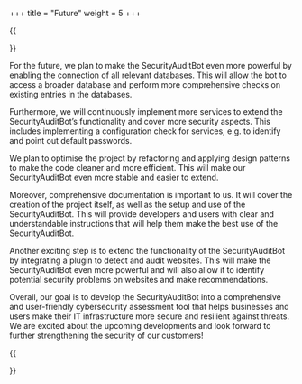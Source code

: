 +++
title = "Future"
weight = 5
+++



{{<section title="Future">}}

For the future, we plan to make the SecurityAuditBot even more powerful by enabling the connection of all relevant databases.
This will allow the bot to access a broader database and perform more comprehensive checks on existing entries in the databases.

Furthermore, we will continuously implement more services to extend the SecurityAuditBot’s functionality and cover more security aspects.
This includes implementing a configuration check for services, e.g. to identify and point out default passwords. 

We plan to optimise the project by refactoring and applying design patterns to make the code cleaner and more efficient.
This will make our SecurityAuditBot even more stable and easier to extend. 

Moreover, comprehensive documentation is important to us.
It will cover the creation of the project itself, as well as the setup and use of the SecurityAuditBot.
This will provide developers and users with clear and understandable instructions that will help them make the best use of the SecurityAuditBot.

Another exciting step is to extend the functionality of the SecurityAuditBot by integrating a plugin to detect and audit websites.
This will make the SecurityAuditBot even more powerful and will also allow it to identify potential security problems on websites and make recommendations. 

Overall, our goal is to develop the SecurityAuditBot into a comprehensive and user-friendly cybersecurity assessment tool that helps businesses and users make their IT infrastructure more secure and resilient against threats.
We are excited about the upcoming developments and look forward to further strengthening the security of our customers!

{{</section>}}


